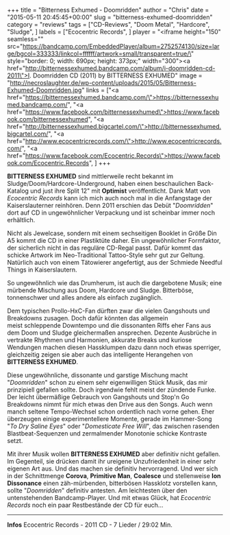 +++
title = "Bitterness Exhumed - Doomridden"
author = "Chris"
date = "2015-05-11 20:45:45+00:00"
slug = "bitterness-exhumed-doomridden"
category = "reviews"
tags = ["CD-Reviews", "Doom Metal", "Hardcore", "Sludge", ]
labels = ["Ecocentric Records", ]
player = "<iframe height=\"150\" seamless=\"\" src=\"https://bandcamp.com/EmbeddedPlayer/album=2752574130/size=large/bgcol=333333/linkcol=ffffff/artwork=small/transparent=true/\" style=\"border: 0; width: 690px; height: 373px;\" width=\"300\"><a href=\"http://bitternessexhumed.bandcamp.com/album/i-doomridden-cd-2011\">I. Doomridden CD (2011) by BITTERNESS EXHUMED</a></iframe>"
image = "http://necroslaughter.de/wp-content/uploads/2015/05/Bitterness-Exhumed-Doomridden.jpg"
links = ["<a href=\"https://bitternessexhumed.bandcamp.com/\">https://bitternessexhumed.bandcamp.com/</a>", "<a href=\"https://www.facebook.com/bitternessexhumed\">https://www.facebook.com/bitternessexhumed</a>", "<a href=\"http://bitternessexhumed.bigcartel.com/\">http://bitternessexhumed.bigcartel.com/</a>", "<a href=\"http://www.ecocentricrecords.com/\">http://www.ecocentricrecords.com/</a>", "<a href=\"https://www.facebook.com/Ecocentric.Records\">https://www.facebook.com/Ecocentric.Records</a>", ]
+++

**BITTERNESS EXHUMED** sind mittlerweile recht bekannt im Sludge/Doom/Hardcore-Underground, haben einen beschaulichen Back-Katalog und just ihre Split 12" mit **Optimist** veröffentlicht. Dank Matt von _Ecocentric Records_ kann ich mich auch noch mal in die Anfangstage der Kaiserslauterner reinhören. Denn 2011 erschien das Debüt "_Doomridden_" dort auf CD in ungewöhnlicher Verpackung und ist scheinbar immer noch erhältlich.

Nicht als Jewelcase, sondern mit einem sechseitigen Booklet in Größe Din A5 kommt die CD in einer Plastiktüte daher. Ein ungewöhnlicher Formfaktor, der sicherlich nicht in das reguläre CD-Regal passt. Dafür kommt das schicke Artwork im Neo-Traditional Tattoo-Style sehr gut zur Geltung. Natürlich auch von einem Tätowierer angefertigt, aus der Schmiede Needful Things in Kaiserslautern.

So ungewöhnlich wie das Drumherum, ist auch die dargebotene Musik; eine mürbende Mischung aus Doom, Hardcore und Sludge. Bitterböse, tonnenschwer und alles andere als einfach zugänglich.

Dem typischen Prollo-HxC-Fan dürften zwar die vielen Gangshouts und Breakdowns zusagen. Doch dafür könnten das allgemein meist schleppende Downtempo und die dissonanten Riffs eher Fans aus dem Doom und Sludge gleichermaßen ansprechen. Dezente Ausbrüche in vertrakte Rhythmen und Harmonien, akkurate Breaks und kuriose Wendungen machen diesen Hassklumpen dazu dann noch etwas sperriger, gleichzeitig zeigen sie aber auch das intelligente Herangehen von **BITTERNESS EXHUMED**.

Diese ungewöhnliche, dissonante und garstige Mischung macht "_Doomridden_" schon zu einem sehr eigenwilligen Stück Musik, das mir prinzipiell gefallen sollte. Doch irgendwie fehlt meist der zündende Funke. Der leicht übermäßige Gebrauch von Gangshouts und Stop'n Go Breakdowns nimmt für mich etwas den Drive aus den Songs. Auch wenn manch seltene Tempo-Wechsel schon ordentlich nach vorne gehen. Eher überzeugen einige experimentellere Momente, gerade im Hammer-Song "_To Dry Saline Eyes_" oder "_Domesticate Free Will_", das zwischen rasenden Blastbeat-Sequenzen und zermalmender Monotonie schicke Kontraste setzt.

Mit ihrer Musik wollen **BITTERNESS EXHUMED** aber definitiv nicht gefallen. Im Gegenteil, sie drücken damit ihr ureigene Unzufriedenheit in einer sehr eigenen Art aus. Und das machen sie definitiv hervorragend. Und wer sich in der Schnittmenge **Corova**, **Primitive Man**, **Coalesce** und stellenweise **Ion Dissonance** einen zäh-mürbenden, bitterbösen Hassklotz vorstellen kann, sollte "_Doomridden_" definitiv antesten. Am leichtesten über den untenstehenden Bandcamp-Player. Und mit etwas Glück, hat _Ecocentric Records_ noch ein paar Restbestände der CD für euch...





---
**Infos**
Ecocentric Records - 2011
CD - 7 Lieder / 29:02 Min.
